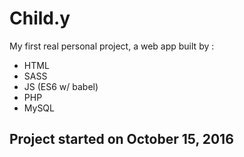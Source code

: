 # Child.y

My first real personal project, a web app built by :
- HTML
- SASS
- JS (ES6 w/ babel)
- PHP
- MySQL

## Project started on October 15, 2016
